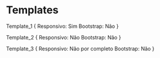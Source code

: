 # Templates

Template_1 {
Responsivo: Sim
Bootstrap: Não
}

Template_2 {
Responsivo: Não
Bootstrap: Não
}

Template_3 {
Responsivo: Não por completo
Bootstrap: Não
}
